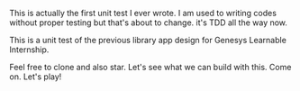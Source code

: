 This is actually the first unit test I ever wrote. I am used to writing codes without proper testing but that's about to change. it's TDD all the way now.

This is a unit test of the previous library app design for Genesys Learnable Internship.

Feel free to clone and also star. Let's see what we can build with this.
Come on. Let's play!